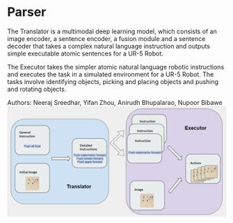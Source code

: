 # Parser

The Translator is a multimodal deep learning model, which consists of an image encoder, a sentence
encoder, a fusion module and a sentence decoder that takes a complex natural language instruction and outputs simple executable atomic sentences for a UR-5 Robot.

The Executor takes the simpler atomic natural language robotic instructions and executes the task in a simulated environment for a UR-5 Robot. The tasks involve identifying objects, picking and placing objects and pushing and rotating objects.

Authors: Neeraj Sreedhar, Yifan Zhou, Anirudh Bhupalarao, Nupoor Bibawe
![alt text](https://github.com/neerajSreedhar/parser/blob/main/methodology.png)
